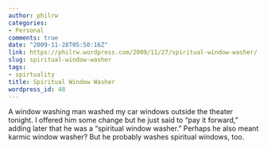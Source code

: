 ```yaml
---
author: philrw
categories:
- Personal
comments: true
date: "2009-11-28T05:50:16Z"
link: https://philrw.wordpress.com/2009/11/27/spiritual-window-washer/
slug: spiritual-window-washer
tags:
- spirtuality
title: Spiritual Window Washer
wordpress_id: 48
---
```


A window washing man washed my car windows outside the theater tonight. I offered him some change but he just said to “pay it forward,” adding later that he was a “spiritual window washer.” Perhaps he also meant karmic window washer? But he probably washes spiritual windows, too.
